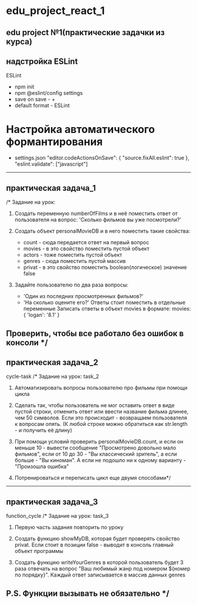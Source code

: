 # edu_project_react_1
## edu project №1(практические задачки из курса) 

надстройка ESLint
----------------------
ESLint
  - npm init
  - npm @eslint/config
settings
  - save on save - +
  - default format - ESLint
 # Настройка автоматического формантирования

  - settings.json
          "editor.codeActionsOnSave": {
      		"source.fixAll.eslint": true 
      	},
      	"eslint.validate": ["javascript"]
_______________________

практическая задача_1
--------------------------------------------------------------------------------------------------------

/* Задание на урок:

1) Создать переменную numberOfFilms и в неё поместить ответ от пользователя на вопрос:
'Сколько фильмов вы уже посмотрели?'

2) Создать объект personalMovieDB и в него поместить такие свойства:
    - count - сюда передается ответ на первый вопрос
    - movies - в это свойство поместить пустой объект
    - actors - тоже поместить пустой объект
    - genres - сюда поместить пустой массив
    - privat - в это свойство поместить boolean(логическое) значение false

3) Задайте пользователю по два раза вопросы:
    - 'Один из последних просмотренных фильмов?'
    - 'На сколько оцените его?'
Ответы стоит поместить в отдельные переменные
Записать ответы в объект movies в формате: 
    movies: {
        'logan': '8.1'
    }

Проверить, чтобы все работало без ошибок в консоли */
-------------------------------------------------------------------------------------------
практическая задача_2
-------------------------------------------------------------------------------------------
cycle-task
/* Задание на урок: task_2

1) Автоматизировать вопросы пользователю про фильмы при помощи цикла

2) Сделать так, чтобы пользователь не мог оставить ответ в виде пустой строки,
отменить ответ или ввести название фильма длинее, чем 50 символов. Если это происходит - 
возвращаем пользователя к вопросам опять. (К любой строке можно обратиться как 
str.length - и получить её длину)

3) При помощи условий проверить  personalMovieDB.count, и если он меньше 10 - вывести сообщение
"Просмотрено довольно мало фильмов", если от 10 до 30 - "Вы классический зритель", а если больше - 
"Вы киноман". А если не подошло ни к одному варианту - "Произошла ошибка"

4) Потренироваться и переписать цикл еще двумя способами*/
   
-----------------------------------------------------------------------------------------
практическая задача_3
-----------------------------------------------------------------------------------------

function_cycle
/* Задание на урок: task_3

1) Первую часть задания повторить по уроку

2) Создать функцию showMyDB, которая будет проверять свойство privat. Если стоит в позиции
false - выводит в консоль главный объект программы

3) Создать функцию writeYourGenres в которой пользователь будет 3 раза отвечать на вопрос 
"Ваш любимый жанр под номером ${номер по порядку}". Каждый ответ записывается в массив данных
genres

P.S. Функции вызывать не обязательно */
------------------------------------------------------------------------------------------

